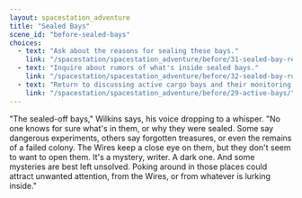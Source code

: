 ```yaml
---
layout: spacestation_adventure
title: "Sealed Bays"
scene_id: "before-sealed-bays"
choices:
  - text: "Ask about the reasons for sealing these bays."
    link: "/spacestation/spacestation_adventure/before/31-sealed-bay-reasons/"
  - text: "Inquire about rumors of what's inside sealed bays."
    link: "/spacestation/spacestation_adventure/before/32-sealed-bay-rumors/"
  - text: "Return to discussing active cargo bays and their monitoring."
    link: "/spacestation/spacestation_adventure/before/29-active-bays/"
---
```


"The sealed-off bays," Wilkins says, his voice dropping to a whisper. "No one knows for sure what's in them, or why they were sealed. Some say dangerous experiments, others say forgotten treasures, or even the remains of a failed colony. The Wires keep a close eye on them, but they don't seem to want to open them. It's a mystery, writer. A dark one. And some mysteries are best left unsolved. Poking around in those places could attract unwanted attention, from the Wires, or from whatever is lurking inside."
